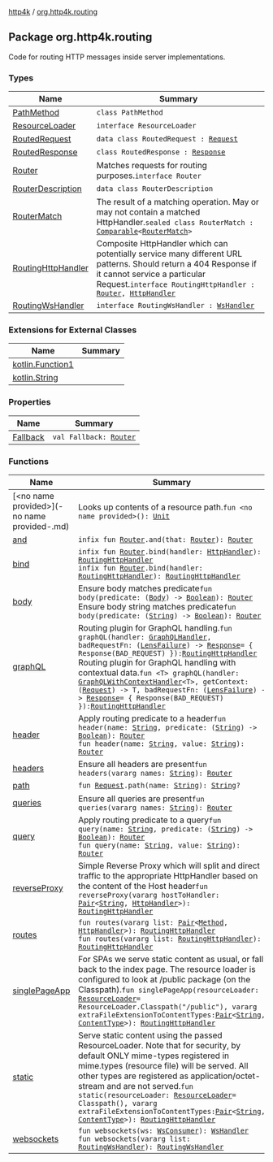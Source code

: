 [http4k](../index.md) / [org.http4k.routing](./index.md)

## Package org.http4k.routing

Code for routing HTTP messages inside server implementations.

### Types

| Name | Summary |
|---|---|
| [PathMethod](-path-method/index.md) | `class PathMethod` |
| [ResourceLoader](-resource-loader/index.md) | `interface ResourceLoader` |
| [RoutedRequest](-routed-request/index.md) | `data class RoutedRequest : `[`Request`](../org.http4k.core/-request/index.md) |
| [RoutedResponse](-routed-response/index.md) | `class RoutedResponse : `[`Response`](../org.http4k.core/-response/index.md) |
| [Router](-router/index.md) | Matches requests for routing purposes.`interface Router` |
| [RouterDescription](-router-description/index.md) | `data class RouterDescription` |
| [RouterMatch](-router-match/index.md) | The result of a matching operation. May or may not contain a matched HttpHandler.`sealed class RouterMatch : `[`Comparable`](https://kotlinlang.org/api/latest/jvm/stdlib/kotlin/-comparable/index.html)`<`[`RouterMatch`](-router-match/index.md)`>` |
| [RoutingHttpHandler](-routing-http-handler/index.md) | Composite HttpHandler which can potentially service many different URL patterns. Should return a 404 Response if it cannot service a particular Request.`interface RoutingHttpHandler : `[`Router`](-router/index.md)`, `[`HttpHandler`](../org.http4k.core/-http-handler.md) |
| [RoutingWsHandler](-routing-ws-handler/index.md) | `interface RoutingWsHandler : `[`WsHandler`](../org.http4k.websocket/-ws-handler.md) |

### Extensions for External Classes

| Name | Summary |
|---|---|
| [kotlin.Function1](kotlin.-function1/index.md) |  |
| [kotlin.String](kotlin.-string/index.md) |  |

### Properties

| Name | Summary |
|---|---|
| [Fallback](-fallback.md) | `val Fallback: `[`Router`](-router/index.md) |

### Functions

| Name | Summary |
|---|---|
| [&lt;no name provided&gt;](-no name provided-.md) | Looks up contents of a resource path.`fun <no name provided>(): `[`Unit`](https://kotlinlang.org/api/latest/jvm/stdlib/kotlin/-unit/index.html) |
| [and](and.md) | `infix fun `[`Router`](-router/index.md)`.and(that: `[`Router`](-router/index.md)`): `[`Router`](-router/index.md) |
| [bind](bind.md) | `infix fun `[`Router`](-router/index.md)`.bind(handler: `[`HttpHandler`](../org.http4k.core/-http-handler.md)`): `[`RoutingHttpHandler`](-routing-http-handler/index.md)<br>`infix fun `[`Router`](-router/index.md)`.bind(handler: `[`RoutingHttpHandler`](-routing-http-handler/index.md)`): `[`RoutingHttpHandler`](-routing-http-handler/index.md) |
| [body](body.md) | Ensure body matches predicate`fun body(predicate: (`[`Body`](../org.http4k.core/-body/index.md)`) -> `[`Boolean`](https://kotlinlang.org/api/latest/jvm/stdlib/kotlin/-boolean/index.html)`): `[`Router`](-router/index.md)<br>Ensure body string matches predicate`fun body(predicate: (`[`String`](https://kotlinlang.org/api/latest/jvm/stdlib/kotlin/-string/index.html)`) -> `[`Boolean`](https://kotlinlang.org/api/latest/jvm/stdlib/kotlin/-boolean/index.html)`): `[`Router`](-router/index.md) |
| [graphQL](graph-q-l.md) | Routing plugin for GraphQL handling.`fun graphQL(handler: `[`GraphQLHandler`](../org.http4k.graphql/-graph-q-l-handler.md)`, badRequestFn: (`[`LensFailure`](../org.http4k.lens/-lens-failure/index.md)`) -> `[`Response`](../org.http4k.core/-response/index.md)` = { Response(BAD_REQUEST) }): `[`RoutingHttpHandler`](-routing-http-handler/index.md)<br>Routing plugin for GraphQL handling with contextual data.`fun <T> graphQL(handler: `[`GraphQLWithContextHandler`](../org.http4k.graphql/-graph-q-l-with-context-handler.md)`<T>, getContext: (`[`Request`](../org.http4k.core/-request/index.md)`) -> T, badRequestFn: (`[`LensFailure`](../org.http4k.lens/-lens-failure/index.md)`) -> `[`Response`](../org.http4k.core/-response/index.md)` = { Response(BAD_REQUEST) }): `[`RoutingHttpHandler`](-routing-http-handler/index.md) |
| [header](header.md) | Apply routing predicate to a header`fun header(name: `[`String`](https://kotlinlang.org/api/latest/jvm/stdlib/kotlin/-string/index.html)`, predicate: (`[`String`](https://kotlinlang.org/api/latest/jvm/stdlib/kotlin/-string/index.html)`) -> `[`Boolean`](https://kotlinlang.org/api/latest/jvm/stdlib/kotlin/-boolean/index.html)`): `[`Router`](-router/index.md)<br>`fun header(name: `[`String`](https://kotlinlang.org/api/latest/jvm/stdlib/kotlin/-string/index.html)`, value: `[`String`](https://kotlinlang.org/api/latest/jvm/stdlib/kotlin/-string/index.html)`): `[`Router`](-router/index.md) |
| [headers](headers.md) | Ensure all headers are present`fun headers(vararg names: `[`String`](https://kotlinlang.org/api/latest/jvm/stdlib/kotlin/-string/index.html)`): `[`Router`](-router/index.md) |
| [path](path.md) | `fun `[`Request`](../org.http4k.core/-request/index.md)`.path(name: `[`String`](https://kotlinlang.org/api/latest/jvm/stdlib/kotlin/-string/index.html)`): `[`String`](https://kotlinlang.org/api/latest/jvm/stdlib/kotlin/-string/index.html)`?` |
| [queries](queries.md) | Ensure all queries are present`fun queries(vararg names: `[`String`](https://kotlinlang.org/api/latest/jvm/stdlib/kotlin/-string/index.html)`): `[`Router`](-router/index.md) |
| [query](query.md) | Apply routing predicate to a query`fun query(name: `[`String`](https://kotlinlang.org/api/latest/jvm/stdlib/kotlin/-string/index.html)`, predicate: (`[`String`](https://kotlinlang.org/api/latest/jvm/stdlib/kotlin/-string/index.html)`) -> `[`Boolean`](https://kotlinlang.org/api/latest/jvm/stdlib/kotlin/-boolean/index.html)`): `[`Router`](-router/index.md)<br>`fun query(name: `[`String`](https://kotlinlang.org/api/latest/jvm/stdlib/kotlin/-string/index.html)`, value: `[`String`](https://kotlinlang.org/api/latest/jvm/stdlib/kotlin/-string/index.html)`): `[`Router`](-router/index.md) |
| [reverseProxy](reverse-proxy.md) | Simple Reverse Proxy which will split and direct traffic to the appropriate HttpHandler based on the content of the Host header`fun reverseProxy(vararg hostToHandler: `[`Pair`](https://kotlinlang.org/api/latest/jvm/stdlib/kotlin/-pair/index.html)`<`[`String`](https://kotlinlang.org/api/latest/jvm/stdlib/kotlin/-string/index.html)`, `[`HttpHandler`](../org.http4k.core/-http-handler.md)`>): `[`RoutingHttpHandler`](-routing-http-handler/index.md) |
| [routes](routes.md) | `fun routes(vararg list: `[`Pair`](https://kotlinlang.org/api/latest/jvm/stdlib/kotlin/-pair/index.html)`<`[`Method`](../org.http4k.core/-method/index.md)`, `[`HttpHandler`](../org.http4k.core/-http-handler.md)`>): `[`RoutingHttpHandler`](-routing-http-handler/index.md)<br>`fun routes(vararg list: `[`RoutingHttpHandler`](-routing-http-handler/index.md)`): `[`RoutingHttpHandler`](-routing-http-handler/index.md) |
| [singlePageApp](single-page-app.md) | For SPAs we serve static content as usual, or fall back to the index page. The resource loader is configured to look at /public package (on the Classpath).`fun singlePageApp(resourceLoader: `[`ResourceLoader`](-resource-loader/index.md)` = ResourceLoader.Classpath("/public"), vararg extraFileExtensionToContentTypes: `[`Pair`](https://kotlinlang.org/api/latest/jvm/stdlib/kotlin/-pair/index.html)`<`[`String`](https://kotlinlang.org/api/latest/jvm/stdlib/kotlin/-string/index.html)`, `[`ContentType`](../org.http4k.core/-content-type/index.md)`>): `[`RoutingHttpHandler`](-routing-http-handler/index.md) |
| [static](static.md) | Serve static content using the passed ResourceLoader. Note that for security, by default ONLY mime-types registered in mime.types (resource file) will be served. All other types are registered as application/octet-stream and are not served.`fun static(resourceLoader: `[`ResourceLoader`](-resource-loader/index.md)` = Classpath(), vararg extraFileExtensionToContentTypes: `[`Pair`](https://kotlinlang.org/api/latest/jvm/stdlib/kotlin/-pair/index.html)`<`[`String`](https://kotlinlang.org/api/latest/jvm/stdlib/kotlin/-string/index.html)`, `[`ContentType`](../org.http4k.core/-content-type/index.md)`>): `[`RoutingHttpHandler`](-routing-http-handler/index.md) |
| [websockets](websockets.md) | `fun websockets(ws: `[`WsConsumer`](../org.http4k.websocket/-ws-consumer.md)`): `[`WsHandler`](../org.http4k.websocket/-ws-handler.md)<br>`fun websockets(vararg list: `[`RoutingWsHandler`](-routing-ws-handler/index.md)`): `[`RoutingWsHandler`](-routing-ws-handler/index.md) |
